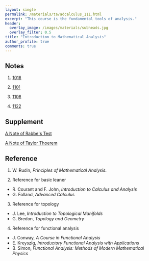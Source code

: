 ```yaml
---
layout: single
permalink: /materials/ta/adcalculus_111.html
excerpt: "This course is the fundamental tools of analysis."
header:
  overlay_image: /images/materials/subheads.jpg
  overlay_filter: 0.5
title: "Introduction to Mathematical Analysis"
author_profile: true
comments: true
---
```


## Notes

1. [1018](/pdf/materials/ta/adcalculus111/1018.pdf)

2. [1101](/pdf/materials/ta/adcalculus111/1101.pdf)

3. [1108](/pdf/materials/ta/adcalculus111/1108.pdf)

4. [1122](/pdf/materials/ta/adcalculus111/1121.pdf)

## Supplement

[A Note of Rabbe's Test](/pdf/materials/ta/adcalculus110/supp_rabbe.pdf)

[A Note of Taylor Thoerem](/pdf/materials/ta/adcalculus110/rmkoftaylor.pdf)

## Reference

1. W. Rudin,  <i>Principles of Mathematical Analysis</i>.

2. Reference for basic leaner
  * R. Courant and F. John, <i>Introduction to Calculus and Analysis</i>
  * G. Folland, <i>Advanced Calculus</i>

3. Reference for topology
  * J. Lee, <i>Introduction to Topological Manifolds</i>
  * G. Bredon, <i>Topology and Geometry</i>

4. Reference for functional analysis
  * J. Conway, <i>A Course in Functional Analysis</i>
  * E. Kreyszig, <i>Introductory Functional Analysis with Applications</i>
  * B. Simon, <i>Functional Analysis: Methods of Modern Mathematical Physics</i>

